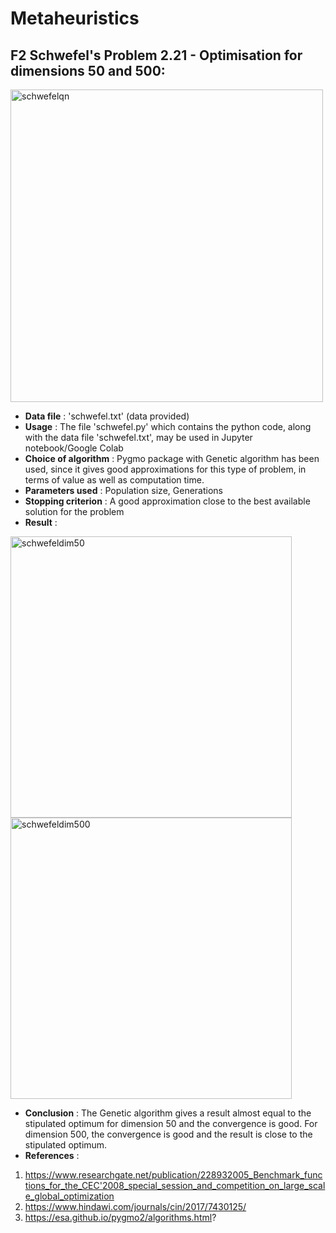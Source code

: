 # Metaheuristics

##  F2 Schwefel's Problem 2.21 - Optimisation for dimensions 50 and 500:
<img width="500" alt="schwefelqn" src="https://user-images.githubusercontent.com/35540215/88485079-979c1a00-cf73-11ea-9a43-6f0b381d4fe8.PNG">


* **Data file** :  'schwefel.txt' (data provided)
* **Usage** :  The file 'schwefel.py' which contains the python code, along with the data file 'schwefel.txt', may be used in Jupyter notebook/Google Colab
* **Choice of algorithm** : Pygmo package  with Genetic algorithm has been used, since it gives good approximations for this type of problem, in terms of value as well as computation time.
* **Parameters used** : Population size, Generations
* **Stopping criterion** : A good approximation close to the best available solution for the problem
* **Result** : 

<img width="450" alt="schwefeldim50" src="https://user-images.githubusercontent.com/35540215/88485128-01b4bf00-cf74-11ea-8ec0-739a72bf8c7b.PNG"> <img width="450" alt="schwefeldim500" src="https://user-images.githubusercontent.com/35540215/88485129-024d5580-cf74-11ea-8fea-eba23dad73be.PNG">




* **Conclusion** : The Genetic algorithm gives a result almost equal to the stipulated optimum for dimension 50 and the convergence is good. For dimension 500, the convergence is good and the result is close to the stipulated optimum. 
* **References** : 
1. https://www.researchgate.net/publication/228932005_Benchmark_functions_for_the_CEC'2008_special_session_and_competition_on_large_scale_global_optimization
2. https://www.hindawi.com/journals/cin/2017/7430125/             
3. https://esa.github.io/pygmo2/algorithms.html?

